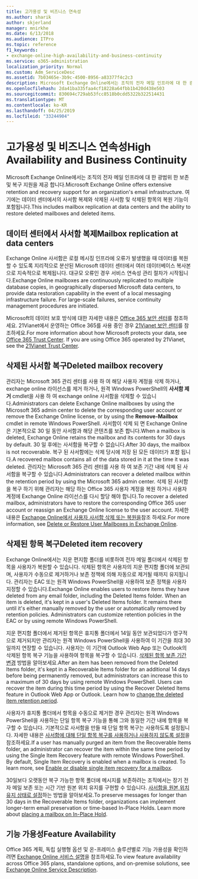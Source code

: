 ```yaml
---
title: 고가용성 및 비즈니스 연속성
ms.author: sharik
author: skjerland
manager: mnirkhe
ms.date: 6/13/2018
ms.audience: ITPro
ms.topic: reference
f1_keywords:
- exchange-online-high-availability-and-business-continuity
ms.service: o365-administration
localization_priority: Normal
ms.custom: Adm_ServiceDesc
ms.assetid: 7b03465e-3b9c-4500-8956-a83377f4c2c3
description: Microsoft Exchange Online에서는 조직의 전자 메일 인프라에 대 한 광범위 한 보존 및 복구 지원을 제공 합니다. 여기에는 데이터 센터에서의 사서함 복제와 삭제된 사서함 및 삭제된 항목의 복원 기능이 포함됩니다.
ms.openlocfilehash: 2da41ba335faa4cf18228a64fbb1b420d438e503
ms.sourcegitcommit: 830694c729ab53fcc8518b0cdd5322b322514431
ms.translationtype: MT
ms.contentlocale: ko-KR
ms.lasthandoff: 04/25/2019
ms.locfileid: "33244904"
---
```

# <a name="high-availability-and-business-continuity"></a><span data-ttu-id="771b7-104">고가용성 및 비즈니스 연속성</span><span class="sxs-lookup"><span data-stu-id="771b7-104">High Availability and Business Continuity</span></span>

<span data-ttu-id="771b7-105">Microsoft Exchange Online에서는 조직의 전자 메일 인프라에 대 한 광범위 한 보존 및 복구 지원을 제공 합니다.</span><span class="sxs-lookup"><span data-stu-id="771b7-105">Microsoft Exchange Online offers extensive retention and recovery support for an organization's email infrastructure.</span></span> <span data-ttu-id="771b7-106">여기에는 데이터 센터에서의 사서함 복제와 삭제된 사서함 및 삭제된 항목의 복원 기능이 포함됩니다.</span><span class="sxs-lookup"><span data-stu-id="771b7-106">This includes mailbox replication at data centers and the ability to restore deleted mailboxes and deleted items.</span></span>
  
## <a name="mailbox-replication-at-data-centers"></a><span data-ttu-id="771b7-107">데이터 센터에서 사서함 복제</span><span class="sxs-lookup"><span data-stu-id="771b7-107">Mailbox replication at data centers</span></span>

<span data-ttu-id="771b7-p103">Exchange Online 사서함은 로컬 메시징 인프라에 오류가 발생했을 때 데이터를 복원할 수 있도록 지리적으로 분산된 Microsoft 데이터 센터에서 여러 데이터베이스 복사본으로 지속적으로 복제됩니다. 대규모 오류인 경우 서비스 연속성 관리 절차가 시작됩니다.</span><span class="sxs-lookup"><span data-stu-id="771b7-p103">Exchange Online mailboxes are continuously replicated to multiple database copies, in geographically dispersed Microsoft data centers, to provide data restoration capability in the event of a local messaging infrastructure failure. For large-scale failures, service continuity management procedures are initiated.</span></span>
  
<span data-ttu-id="771b7-p104">Microsoft의 데이터 보호 방식에 대한 자세한 내용은 [Office 365 보안 센터](https://go.microsoft.com/fwlink/p/?LinkId=299135)를 참조하세요. 21Vianet에서 운영하는 Office 365를 사용 중인 경우 [21Vianet 보안 센터](http://www.21vbluecloud.com/office365/trustcenter/onlineservices.mdl)를 참조하세요.</span><span class="sxs-lookup"><span data-stu-id="771b7-p104">For more information about how Microsoft protects your data, see [Office 365 Trust Center](https://go.microsoft.com/fwlink/p/?LinkId=299135). If you are using Office 365 operated by 21Vianet, see the [21Vianet Trust Center](http://www.21vbluecloud.com/office365/trustcenter/onlineservices.mdl).</span></span>
  
## <a name="deleted-mailbox-recovery"></a><span data-ttu-id="771b7-112">삭제된 사서함 복구</span><span class="sxs-lookup"><span data-stu-id="771b7-112">Deleted mailbox recovery</span></span>

<span data-ttu-id="771b7-113">관리자는 Microsoft 365 관리 센터를 사용 하 여 해당 사용자 계정을 삭제 하거나, exchange online 라이선스를 제거 하거나, 원격 Windows PowerShell의 **사서함 제거** cmdlet을 사용 하 여 exchange online 사서함을 삭제할 수 있습니다.</span><span class="sxs-lookup"><span data-stu-id="771b7-113">Administrators can delete Exchange Online mailboxes by using the Microsoft 365 admin center to delete the corresponding user account or remove the Exchange Online license, or by using the **Remove-Mailbox** cmdlet in remote Windows PowerShell.</span></span> <span data-ttu-id="771b7-114">사서함이 삭제 되 면 Exchange Online은 기본적으로 30 일 동안 사서함과 해당 콘텐츠를 보존 합니다.</span><span class="sxs-lookup"><span data-stu-id="771b7-114">When a mailbox is deleted, Exchange Online retains the mailbox and its contents for 30 days by default.</span></span> <span data-ttu-id="771b7-115">30 일 후에는 사서함을 복구할 수 없습니다.</span><span class="sxs-lookup"><span data-stu-id="771b7-115">After 30 days, the mailbox is not recoverable.</span></span> <span data-ttu-id="771b7-116">복구 된 사서함에는 삭제 당시에 저장 된 모든 데이터가 포함 됩니다.</span><span class="sxs-lookup"><span data-stu-id="771b7-116">A recovered mailbox contains all of the data stored in it at the time it was deleted.</span></span> <span data-ttu-id="771b7-117">관리자는 Microsoft 365 관리 센터를 사용 하 여 보존 기간 내에 삭제 된 사서함을 복구할 수 있습니다.</span><span class="sxs-lookup"><span data-stu-id="771b7-117">Administrators can recover a deleted mailbox within the retention period by using the Microsoft 365 admin center.</span></span> <span data-ttu-id="771b7-118">삭제 된 사서함을 복구 하기 위해 관리자는 해당 하는 Office 365 사용자 계정을 복원 하거나 사용자 계정에 Exchange Online 라이선스를 다시 할당 해야 합니다.</span><span class="sxs-lookup"><span data-stu-id="771b7-118">To recover a deleted mailbox, administrators have to restore the corresponding Office 365 user account or reassign an Exchange Online license to the user account.</span></span> <span data-ttu-id="771b7-119">자세한 내용은 [Exchange Online에서 사용자 사서함 삭제 또는 복원을](https://go.microsoft.com/fwlink/p/?LinkId=286992)참조 하세요.</span><span class="sxs-lookup"><span data-stu-id="771b7-119">For more information, see [Delete or Restore User Mailboxes in Exchange Online](https://go.microsoft.com/fwlink/p/?LinkId=286992).</span></span>
  
## <a name="deleted-item-recovery"></a><span data-ttu-id="771b7-120">삭제된 항목 복구</span><span class="sxs-lookup"><span data-stu-id="771b7-120">Deleted item recovery</span></span>

<span data-ttu-id="771b7-p106">Exchange Online에서는 지운 편지함 폴더를 비롯하여 전자 메일 폴더에서 삭제된 항목을 사용자가 복원할 수 있습니다. 삭제된 항목은 사용자의 지운 편지함 폴더에 보관되며, 사용자가 수동으로 제거하거나 보존 정책에 의해 자동으로 제거될 때까지 유지됩니다. 관리자는 EAC 또는 원격 Windows PowerShell을 사용하여 보존 정책을 사용자 지정할 수 있습니다.</span><span class="sxs-lookup"><span data-stu-id="771b7-p106">Exchange Online enables users to restore items they have deleted from any email folder, including the Deleted Items folder. When an item is deleted, it's kept in a user's Deleted Items folder. It remains there until it's either manually removed by the user or automatically removed by retention policies. Administrators can customize retention policies in the EAC or by using remote Windows PowerShell.</span></span>
  
<span data-ttu-id="771b7-p107">지운 편지함 폴더에서 제거된 항목은 휴지통 폴더에서 14일 동안 보관되었다가 영구적으로 제거되지만 관리자는 원격 Windows PowerShell을 사용하여 이 기간을 최대 30일까지 연장할 수 있습니다. 사용자는 이 기간에 Outlook Web App 또는 Outlook의 삭제된 항목 복구 기능을 사용하여 항목을 복구할 수 있습니다. [삭제된 항목 보존 기간 변경](https://go.microsoft.com/fwlink/p/?LinkId=286940) 방법을 알아보세요.</span><span class="sxs-lookup"><span data-stu-id="771b7-p107">After an item has been removed from the Deleted Items folder, it's kept in a Recoverable Items folder for an additional 14 days before being permanently removed, but administrators can increase this to a maximum of 30 days by using remote Windows PowerShell. Users can recover the item during this time period by using the Recover Deleted Items feature in Outlook Web App or Outlook. Learn how to [change the deleted item retention period](https://go.microsoft.com/fwlink/p/?LinkId=286940).</span></span>
  
<span data-ttu-id="771b7-p108">사용자가 휴지통 폴더에서 항목을 수동으로 제거한 경우 관리자는 원격 Windows PowerShell을 사용하는 단일 항목 복구 기능을 통해 그와 동일한 기간 내에 항목을 복구할 수 있습니다. 기본적으로 사서함을 만들 때 단일 항목 복구는 사용하도록 설정됩니다. 자세한 내용은 [사서함에 대해 단일 항목 복구를 사용하거나 사용하지 않도록 설정](https://go.microsoft.com/fwlink/p/?LinkID=286941)을 참조하세요.</span><span class="sxs-lookup"><span data-stu-id="771b7-p108">If a user has manually purged an item from the Recoverable Items folder, an administrator can recover the item within the same time period by using the Single Item Recovery feature with remote Windows PowerShell. By default, Single Item Recovery is enabled when a mailbox is created. To learn more, see [Enable or disable single item recovery for a mailbox](https://go.microsoft.com/fwlink/p/?LinkID=286941).</span></span>
  
<span data-ttu-id="771b7-p109">30일보다 오랫동안 복구 가능한 항목 폴더에 메시지를 보존하려는 조직에서는 장기 전자 메일 보존 또는 시간 기반 원본 위치 유지를 구현할 수 있습니다. [사서함을 원본 위치 유지 상태로 설정](https://go.microsoft.com/fwlink/p/?LinkId=271746)하는 방법을 알아보세요.</span><span class="sxs-lookup"><span data-stu-id="771b7-p109">To preserve messages for longer than 30 days in the Recoverable Items folder, organizations can implement longer-term email preservation or time-based In-Place Holds. Learn more about [placing a mailbox on In-Place Hold](https://go.microsoft.com/fwlink/p/?LinkId=271746).</span></span>
  
## <a name="feature-availability"></a><span data-ttu-id="771b7-133">기능 가용성</span><span class="sxs-lookup"><span data-stu-id="771b7-133">Feature Availability</span></span>

<span data-ttu-id="771b7-134">Office 365 계획, 독립 실행형 옵션 및 온-프레미스 솔루션별로 기능 가용성을 확인하려면 [Exchange Online 서비스 설명](exchange-online-service-description.md)을 참조하세요.</span><span class="sxs-lookup"><span data-stu-id="771b7-134">To view feature availability across Office 365 plans, standalone options, and on-premise solutions, see [Exchange Online Service Description](exchange-online-service-description.md).</span></span>
  

